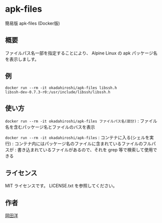 apk-files
=========

簡易版 apk-files (Docker版)

## 概要

ファイルパス名一部を指定することにより、 
Alpine Linux の apk パッケージ名を表示しましす。

## 例

```
docker run --rm -it okadahiroshi/apk-files libssh.h
libssh-dev-0.7.3-r0:/usr/include/libssh/libssh.h
```

## 使い方

`docker run --rm -it okadahiroshi/apk-files ファイルパス名(部分)`
: ファイル名を含むパッケージ名とファイルのバスを表示

`docker run --rm -it okadahiroshi/apk-files`
: コンテナに入る(シェルを実行)
: コンテナ内にはパッケージ名のファイルに含まれているファイルのフルパスが
: 書き込まれているファイルがあるので、それを grep 等で検索して使用できる


## ライセンス

MIT ライセンスです。 LICENSE.txt を参照してください。

## 作者

[岡田洋](https://hiroshi.toycode.com/)
